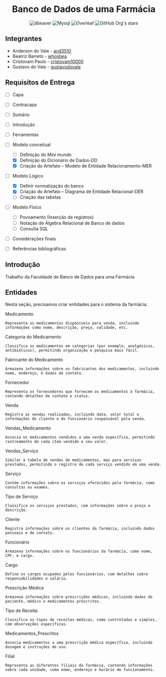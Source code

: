 <h1 align="center">Banco de Dados de uma Farmácia</h1>

<div align="center" >

![dbeaver](https://img.shields.io/badge/dbeaver-382923?style=for-the-badge&logo=dbeaver&logoColor=whit)
![Mysql](https://img.shields.io/badge/MySQL-018bff?style=for-the-badge&logo=mysql&logoColor=white)
![Overleaf](https://img.shields.io/badge/Overleaf-47A141?style=for-the-badge&logo=Overleaf&logoColor=white)
![GitHub Org's stars](https://img.shields.io/github/stars/and3510?style=social)

</div>

<h2> Integrantes </h2>

- Anderson do Vale - [and3510](https://github.com/and3510) 
- Beatriz Barreto - [whosbea](https://github.com/whosbea) 
- Cristovam Paulo - [cristovam10000](https://github.com/cristovam10000) 
- Gustavo do Vale - [gustavodovale](https://github.com/gustavodovale)


<h2>Requisitos de Entrega </h2>

- [ ] Capa
- [ ] Contracapa
- [ ] Sumário
- [ ] Introdução
- [ ] Ferramentas
- [ ] Modelo conceitual
  - [ ] Definição do Mini mundo
  - [x] Definição do Dicionário de Dados-DD
  - [x] Criação do Artefato – Modelo de Entidade Relacionamento-MER
- [ ] Modelo Lógico
  - [x] Definir normatização do banco
  - [x] Criação do Artefato – Diagrama de Entidade Relacional-DER
  - [ ] Criação das tabelas
- [ ] Modelo Físico
  - [ ] Povoamento (Inserção de registros)
  - [ ] Notação de Álgebra Relacional de Banco de dados
  - [ ] Consulta SQL
- [ ] Considerações finais
- [ ] Referências bibliográficas



<h2> Introdução </h2>
Trabalho da Faculdade de Banco de Dados para uma Farmácia


<h2> Entidades </h2>

Nesta seção, precisamos criar entidades para o sistema da farmácia.

Medicamento

    Representa os medicamentos disponíveis para venda, incluindo informações como nome, descrição, preço, validade, etc.

Categoria do Medicamento

    Classifica os medicamentos em categorias (por exemplo, analgésicos, antibióticos), permitindo organização e pesquisa mais fácil.

Fabricante do Medicamento

    Armazena informações sobre os fabricantes dos medicamentos, incluindo nome, endereço, e dados de contato.

Fornecedor

    Representa os fornecedores que fornecem os medicamentos à farmácia, contendo detalhes de contato e status.

Venda

    Registra as vendas realizadas, incluindo data, valor total e informações do cliente e do funcionário responsável pela venda.

Vendas_Medicamento

    Associa os medicamentos vendidos a uma venda específica, permitindo rastreamento de cada item vendido e seu valor.

Vendas_Serviço

    Similar à tabela de vendas de medicamentos, mas para serviços prestados, permitindo o registro de cada serviço vendido em uma venda.

Serviço

    Contém informações sobre os serviços oferecidos pela farmácia, como consultas ou exames.

Tipo de Serviço

    Classifica os serviços prestados, com informações sobre o preço e descrição.

Cliente

    Registra informações sobre os clientes da farmácia, incluindo dados pessoais e de contato.

Funcionário

    Armazena informações sobre os funcionários da farmácia, como nome, CPF, e cargo.

Cargo

    Define os cargos ocupados pelos funcionários, com detalhes sobre responsabilidades e salário.

Prescrição Médica

    Armazena informações sobre prescrições médicas, incluindo dados do paciente, médico e medicamentos prescritos.

Tipo de Receita

    Classifica os tipos de receitas médicas, como controladas e simples, com observações específicas.

Medicamentos_Prescritos

    Associa medicamentos a uma prescrição médica específica, incluindo dosagem e instruções de uso.

Filial

    Representa as diferentes filiais da farmácia, contendo informações sobre cada unidade, como nome, endereço e horário de funcionamento.
